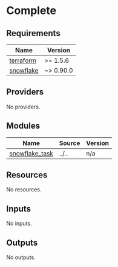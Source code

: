 # Complete

<!-- BEGIN_TF_DOCS -->
## Requirements

| Name | Version |
|------|---------|
| <a name="requirement_terraform"></a> [terraform](#requirement\_terraform) | >= 1.5.6 |
| <a name="requirement_snowflake"></a> [snowflake](#requirement\_snowflake) | ~> 0.90.0 |

## Providers

No providers.

## Modules

| Name | Source | Version |
|------|--------|---------|
| <a name="module_snowflake_task"></a> [snowflake\_task](#module\_snowflake\_task) | ../.. | n/a |

## Resources

No resources.

## Inputs

No inputs.

## Outputs

No outputs.
<!-- END_TF_DOCS -->